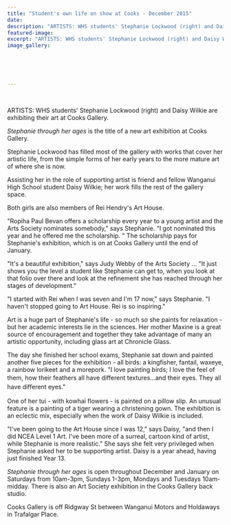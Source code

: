 ```yaml
---
title: "Student's own life on show at Cooks - December 2015"
date: 
description: "ARTISTS: WHS students' Stephanie Lockwood (right) and Daisy Wilkie are exhibiting their art at Cooks Gallery, Wanganui Midweek article on 16/12/15..."
featured-image: 
excerpt: "ARTISTS: WHS students' Stephanie Lockwood (right) and Daisy Wilkie are exhibiting their art at Cooks Gallery, Wanganui Midweek article on 16/12/15..."
image_gallery:
	
	
	
	
	
---
```


<p>&nbsp;</p>
<p>ARTISTS: WHS students' Stephanie Lockwood (right) and Daisy Wilkie are exhibiting their art at Cooks Gallery.</p>
<p><em>Stephanie through her ages</em>&nbsp;is the title of a new art exhibition at Cooks Gallery.</p>
<p>Stephanie Lockwood has filled most of the gallery with works that cover her artistic life, from the simple forms of her early years to the more mature art of where she is now.</p>
<p>Assisting her in the role of supporting artist is friend and fellow Wanganui High School student Daisy Wilkie; her work fills the rest of the gallery space.</p>
<p>Both girls are also members of Rei Hendry's Art House.</p>
<p>"Ropiha Paul Bevan offers a scholarship every year to a young artist and the Arts Society nominates somebody," says Stephanie. "I got nominated this year and he offered me the scholarship. " The scholarship pays for Stephanie's exhibition, which is on at Cooks Gallery until the end of January.</p>
<p>"It's a beautiful exhibition," says Judy Webby of the Arts Society ... "It just shows you the level a student like Stephanie can get to, when you look at that folio over there and look at the refinement she has reached through her stages of development."</p>
<p>"I started with Rei when I was seven and I'm 17 now," says Stephanie. "I haven't stopped going to Art House. Rei is so inspiring."</p>
<p>Art is a huge part of Stephanie's life - so much so she paints for relaxation - but her academic interests lie in the sciences. Her mother Maxine is a great source of encouragement and together they take advantage of many an artistic opportunity, including glass art at Chronicle Glass.</p>
<p>The day she finished her school exams, Stephanie sat down and painted another five pieces for the exhibition - all birds: a kingfisher, fantail, waxeye, a rainbow lorikeet and a morepork. "I love painting birds; I love the feel of them, how their feathers all have different textures...<span style="line-height: 1.5;">and their eyes. They all have different eyes."</span></p>
<p>One of her tui - with kowhai flowers - is painted on a pillow slip. An unusual feature is a painting of a tiger wearing a christening gown. The exhibition is an eclectic mix, especially when the work of Daisy Wilkie is included.</p>
<p>"I've been going to the Art House since I was 12," says Daisy, "and then I did NCEA Level 1 Art. I've been more of a surreal, cartoon kind of artist, while Stephanie is more realistic." She says she felt very privileged when Stephanie asked her to be supporting artist. Daisy is a year ahead, having just finished Year 13.</p>
<p><em>Stephanie through her ages</em>&nbsp;is open throughout December and January on Saturdays from 10am-3pm, Sundays 1-3pm, Mondays and Tuesdays 10am-midday. There is also an Art Society exhibition in the Cooks Gallery back studio.</p>
<p>Cooks Gallery is off Ridgway St between Wanganui Motors and Holdaways in Trafalgar Place.</p>

